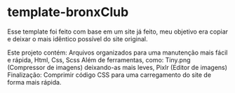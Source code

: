 # template-bronxClub
 Esse template foi feito com base em um site já feito, meu objetivo era copiar e deixar o mais idêntico possível do site original.
 
 Este projeto contém: Arquivos organizados para uma manutenção mais fácil e rápida, Html, Css, Scss
 Além de ferramentas, como: Tiny.png (Compressor de imagens) deixando-as mais leves, Pixlr (Editor de imagens)
 Finalização: Comprimir código CSS para uma carregamento do site de forma mais rápida.
